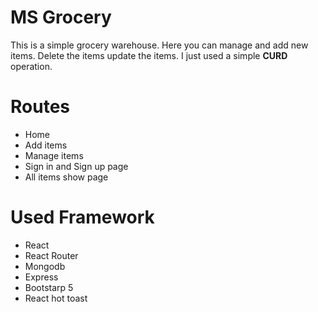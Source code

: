 <h1>MS Grocery</h1>
This is a simple grocery warehouse. Here you can manage and add new items. Delete the items update the items. I just used a simple <strong>CURD</strong> operation.

<h1>Routes</h2>
<ul>
    <li>Home</li>
    <li>Add items</li>
    <li>Manage items</li>
    <li>Sign in and Sign up page</li>
    <li>All items show page</li>
</ul>

<h1>Used Framework</h1>
<ul>
    <li>React </li>
    <li>React Router</li>
    <li>Mongodb </li>
    <li>Express</li>
    <li>Bootstarp 5</li>
    <li>React hot toast</li>
</ul>